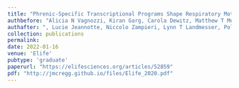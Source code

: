 ```yaml
---
title: "Phrenic-Specific Transcriptional Programs Shape Respiratory Motor Output"
authbefore: "Alicia N Vagnozzi, Kiran Garg, Carola Dewitz, Matthew T Moore,"
authafter: ", Lucie Jeannotte, Niccolo Zampieri, Lynn T Landmesser, Polyxeni Philippidou"
collection: publications
permalink:
date: 2022-01-16
venue: 'Elife'
pubtype: 'graduate'
paperurl: "https://elifesciences.org/articles/52859"
pdf: "http://jmcregg.github.io/files/Elife_2020.pdf"
---
```

